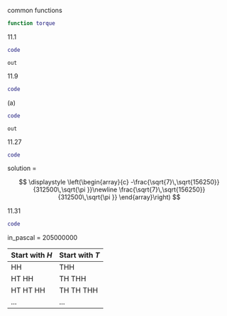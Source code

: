 

common functions

```matlab
function torque
```

11.1

```matlab
code
```

```matlabTextOutput
out
```

11.9

```matlab
code
```

(a)

```matlab
code
```

```matlabTextOutput
out
```


11.27

```matlab
code
```
solution = 

  $$ \displaystyle \left(\begin{array}{c} -\frac{\sqrt{7}\,\sqrt{156250}}{312500\,\sqrt{\pi }}\newline \frac{\sqrt{7}\,\sqrt{156250}}{312500\,\sqrt{\pi }} \end{array}\right) $$ 
 

11.31

```matlab
code
```
in_pascal = 
 $\displaystyle 205000000$

| Start with *H* | Start with *T* |
| -------------- | -------------- |
| HH | THH |
| HT HH | TH THH |
| HT HT HH | TH TH THH |
| ... | ... |